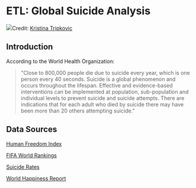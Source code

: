 # ETL: Global Suicide Analysis
![](https://images.unsplash.com/photo-1525120334885-38cc03a6ec77?ixlib=rb-1.2.1&ixid=eyJhcHBfaWQiOjEyMDd9&auto=format&fit=crop&w=2100&q=80 )Credit: [Kristina Tripkovic](https://unsplash.com/@tinamosquito)

## Introduction
According to the World Health Organization:

> "Close to 800,000 people die due to suicide every year, which is one person every 40 seconds. Suicide is a global phenomenon and occurs throughout the lifespan. Effective and evidence-based interventions can be implemented at population, sub-population and individual levels to prevent suicide and suicide attempts. There are indications that for each adult who died by suicide there may have been more than 20 others attempting suicide."

## Data Sources

[Human Freedom Index](https://www.kaggle.com/gsutters/the-human-freedom-index)

[FIFA World Rankings](https://www.kaggle.com/tadhgfitzgerald/fifa-international-soccer-mens-ranking-1993now)

[Suicide Rates](https://www.kaggle.com/russellyates88/suicide-rates-overview-1985-to-2016)

[World Happiness Report](https://www.kaggle.com/unsdsn/world-happiness)
